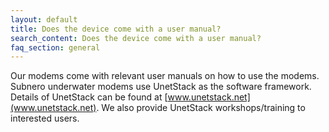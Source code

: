 ```yaml
---
layout: default
title: Does the device come with a user manual?
search_content: Does the device come with a user manual?
faq_section: general
---
```


Our modems come with relevant user manuals on how to use the modems. Subnero underwater modems use UnetStack as the software framework. Details of UnetStack can be found at [www.unetstack.net](www.unetstack.net). We also provide UnetStack workshops/training to interested users.